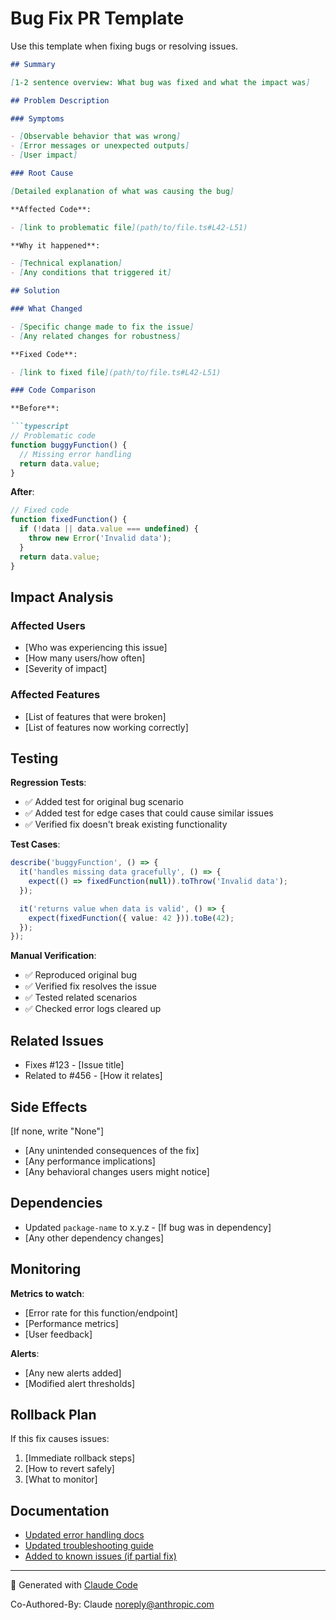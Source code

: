 # Bug Fix PR Template

Use this template when fixing bugs or resolving issues.

```markdown
## Summary

[1-2 sentence overview: What bug was fixed and what the impact was]

## Problem Description

### Symptoms

- [Observable behavior that was wrong]
- [Error messages or unexpected outputs]
- [User impact]

### Root Cause

[Detailed explanation of what was causing the bug]

**Affected Code**:

- [link to problematic file](path/to/file.ts#L42-L51)

**Why it happened**:

- [Technical explanation]
- [Any conditions that triggered it]

## Solution

### What Changed

- [Specific change made to fix the issue]
- [Any related changes for robustness]

**Fixed Code**:

- [link to fixed file](path/to/file.ts#L42-L51)

### Code Comparison

**Before**:

```typescript
// Problematic code
function buggyFunction() {
  // Missing error handling
  return data.value;
}
```

**After**:

```typescript
// Fixed code
function fixedFunction() {
  if (!data || data.value === undefined) {
    throw new Error('Invalid data');
  }
  return data.value;
}
```

## Impact Analysis

### Affected Users

- [Who was experiencing this issue]
- [How many users/how often]
- [Severity of impact]

### Affected Features

- [List of features that were broken]
- [List of features now working correctly]

## Testing

**Regression Tests**:

- ✅ Added test for original bug scenario
- ✅ Added test for edge cases that could cause similar issues
- ✅ Verified fix doesn't break existing functionality

**Test Cases**:

```typescript
describe('buggyFunction', () => {
  it('handles missing data gracefully', () => {
    expect(() => fixedFunction(null)).toThrow('Invalid data');
  });

  it('returns value when data is valid', () => {
    expect(fixedFunction({ value: 42 })).toBe(42);
  });
});
```

**Manual Verification**:

- ✅ Reproduced original bug
- ✅ Verified fix resolves the issue
- ✅ Tested related scenarios
- ✅ Checked error logs cleared up

## Related Issues

- Fixes #123 - [Issue title]
- Related to #456 - [How it relates]

## Side Effects

[If none, write "None"]

- [Any unintended consequences of the fix]
- [Any performance implications]
- [Any behavioral changes users might notice]

## Dependencies

- Updated `package-name` to x.y.z - [If bug was in dependency]
- [Any other dependency changes]

## Monitoring

**Metrics to watch**:

- [Error rate for this function/endpoint]
- [Performance metrics]
- [User feedback]

**Alerts**:

- [Any new alerts added]
- [Modified alert thresholds]

## Rollback Plan

If this fix causes issues:

1. [Immediate rollback steps]
2. [How to revert safely]
3. [What to monitor]

## Documentation

- [Updated error handling docs](docs/errors.md)
- [Updated troubleshooting guide](docs/troubleshooting.md)
- [Added to known issues (if partial fix)](docs/known-issues.md)

---

🤖 Generated with [Claude Code](https://claude.com/claude-code)

Co-Authored-By: Claude <noreply@anthropic.com>

```
